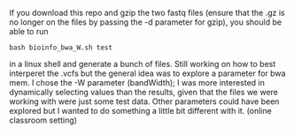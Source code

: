 If you download this repo and gzip the two fastq files (ensure that the .gz is no longer on the files by passing the -d parameter for gzip), you should be able to run

```
bash bioinfo_bwa_W.sh test
```
  
in a linux shell and generate a bunch of files. Still working on how to best interperet the .vcfs but
the general idea was to explore a parameter for bwa mem. I chose the -W parameter (bandWidth); I was more
interested in dynamically selecting values than the results, given that the files we
were working with were just some test data. Other parameters could have been explored
but I wanted to do something a little bit different with it. (online classroom setting)
